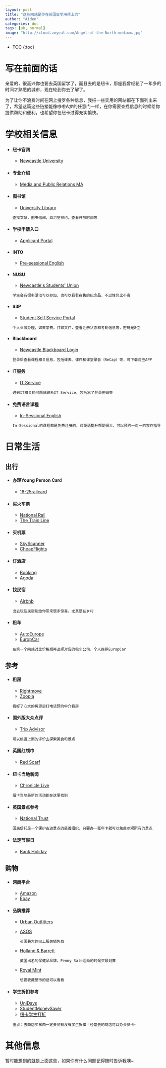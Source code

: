 ```yaml
---
layout: post
title: "这些网站是你在英国留学用得上的"
author: "Aiden"
categories: doc
tags: [uk, normal]
image: "http://cloud.zoyeal.com/Angel-of-the-North-medium.jpg"
---
```

* TOC
{:toc}


# 写在前面的话
亲爱的，很高兴你也要去英国留学了，而且去的是纽卡，那座我曾经花了一年多的时间才熟悉的城市，现在轮到你去了解了。

为了让你不浪费时间在网上搜罗各种信息，我把一些实用的网站都在下面列出来了，希望这篇这些链接能像哆啦A梦的任意门一样，在你需要查找信息的时候给你提供帮助和便利，也希望你在纽卡过得充实愉快。

# 学校相关信息
- #### 纽卡官网
    - [Newcastle University](https://www.ncl.ac.uk/)

- #### 专业介绍
    - [Media and Public Relations MA](https://www.ncl.ac.uk/postgraduate/courses/degrees/media-public-relations-ma/#profile)

- #### 图书馆
    - [University Library](https://www.ncl.ac.uk/library/)

    `查找文献，图书借阅，自习室预约，查看开放时间等`

- #### 学校申请入口
    - [Applicant Portal](https://aspire.ncl.ac.uk)

- #### INTO
    - [Pre-sessional English](http://www.intostudy.com/en-gb/universities/newcastle-university/courses/pre-sessional-english)


- #### NUSU
    - [Newcastle's Students' Union](link)

    `学生会有很多活动可以参加，也可以看看在售的纪念品，不过性价比不高`

- #### S3P
    - [Student Self Service Portal](https://s3p.ncl.ac.uk/login/index.aspx)

    `个人业务办理，如教学费，打印文件，查看注册状态和考勤信息等，密码是8位`

- #### Blackboard
    - [Newcastle Blackboard Login](https://blackboard.ncl.ac.uk/webapps/portal/execute/tabs/tabAction?tab_tab_group_id=_11_1)

    `登录后查看课程相关信息，包括课表、课件和课堂录音（ReCap）等，可下载对应APP`


- #### IT服务
    -  [IT Service](https://www.ncl.ac.uk/itservice)

    `遇到IT相关的问题就联系IT Service，包括忘了登录密码等`

- #### 免费语言课程
    -    [In-Sessional English](https://www.ncl.ac.uk/students/insessional/)

    `In-Sessional的课程都是免费注册的，对英语提升帮助很大，可以预约一对一的写作指导`


# 日常生活

## 出行

- #### 办理Young Person Card
    - [16-25railcard](https://www.16-25railcard.co.uk/)

- #### 买火车票
    -    [National Rail](http://www.nationalrail.co.uk/)
    -    [The Train Line](https://www.thetrainline.com/)

- #### 买机票
    - [SkyScanner](https://www.skyscanner.net/) 
    - [CheapFlights](https://www.cheapflights.co.uk/)

- #### 订酒店
    - [Booking](https://www.booking.com/index.en-gb.html)
    - [Agoda](https://www.agoda.com/)

- #### 找民宿
    - [Airbnb](https://www.airbnb.co.uk/)

    `出去玩住民宿能给你带来很多惊喜，尤其是在乡村`

- #### 租车
    - [AutoEurope](https://www.autoeurope.co.uk/) 
    - [EuropCar](https://www.europcar.co.uk/) 

    `在第一个网站对比价格后再选择对应的租车公司，个人推荐EuropCar`


## 参考
- #### 租房
    - [Rightmove](http://www.rightmove.co.uk/property-to-rent.html)
    - [Zoopla](https://www.zoopla.co.uk/to-rent/)

    `看好了心水的房源后打电话预约中介看房`

- #### 国外版大众点评
    - [Trip Advisor](https://www.tripadvisor.co.uk/)

    `可以根据上面的评价去探索美食和景点`

- #### 英国红领巾
    - [Red Scarf](https://www.honglingjin.co.uk/)

- #### 纽卡当地新闻
    - [Chronicle Live](https://www.chroniclelive.co.uk/all-about/things-to-do-newcastle)
    
    `纽卡当地最新的活动能在这里找到`

- #### 英国景点参考
    - [National Trust](https://www.nationaltrust.org.uk/)

    `国民信托是一个保护古迹景点的慈善组织，只要办一张年卡就可以免费参观所有的景点`

- #### 法定节假日
    - [Bank Holiday](https://www.gov.uk/bank-holidays)

## 购物
- #### 网商平台
    - [Amazon](https://www.amazon.co.uk/)
    - [Ebay](https://www.ebay.co.uk/)

- #### 品牌推荐
    - [Urban Outfitters](https://www.urbanoutfitters.com/en-gb/)
    - [ASOS](https://marketplace.asos.com/)
        
        `英国最大的网上服装销售商`

    - [Holland & Barrett](https://www.hollandandbarrett.com/)
        
        `英国出名的保健品品牌，Penny Sale活动的时候买最划算`

    - [Royal Mint](https://www.royalmint.com/)
        
        `想要收藏硬币的话可以看看`

- #### 学生折扣参考
    - [UniDays](https://www.myunidays.com/GB/en-GB)
    - [StudentMoneySaver](https://www.studentmoneysaver.co.uk/top-20/)
    - [纽卡学生打折](https://microsites.ncl.ac.uk/oncoursetoncl/best-student-discounts-newcastle-uni-students/)

    `重点：去商店买东西一定要问有没有学生折扣！经常去的商店可以办会员卡~`



# 其他信息

暂时能想到的就是上面这些，如果你有什么问题记得随时告诉我噢~